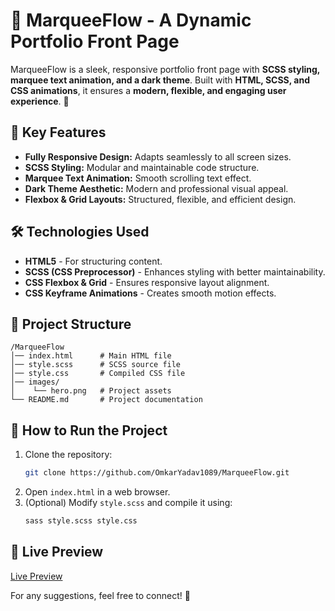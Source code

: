 # 🚀 MarqueeFlow - A Dynamic Portfolio Front Page

MarqueeFlow is a sleek, responsive portfolio front page with **SCSS styling, marquee text animation, and a dark theme**. Built with **HTML, SCSS, and CSS animations**, it ensures a **modern, flexible, and engaging user experience**. 🚀

## 🎨 Key Features
- **Fully Responsive Design:** Adapts seamlessly to all screen sizes.
- **SCSS Styling:** Modular and maintainable code structure.
- **Marquee Text Animation:** Smooth scrolling text effect.
- **Dark Theme Aesthetic:** Modern and professional visual appeal.
- **Flexbox & Grid Layouts:** Structured, flexible, and efficient design.

## 🛠️ Technologies Used
- **HTML5** - For structuring content.
- **SCSS (CSS Preprocessor)** - Enhances styling with better maintainability.
- **CSS Flexbox & Grid** - Ensures responsive layout alignment.
- **CSS Keyframe Animations** - Creates smooth motion effects.

## 📂 Project Structure
```
/MarqueeFlow
│── index.html      # Main HTML file
│── style.scss      # SCSS source file
│── style.css       # Compiled CSS file
│── images/
│    └── hero.png   # Project assets
└── README.md       # Project documentation
```

## 🔧 How to Run the Project
1. Clone the repository:
   ```sh
   git clone https://github.com/OmkarYadav1089/MarqueeFlow.git
   ```
2. Open `index.html` in a web browser.
3. (Optional) Modify `style.scss` and compile it using:
   ```sh
   sass style.scss style.css
   ```

## 🔗 Live Preview
[Live Preview](https://github.com/OmkarYadav1089/MarqueeFlow.git)

For any suggestions, feel free to connect! 🚀


